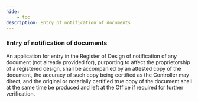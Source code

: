 ```yaml
---
hide:
    - toc
description: Entry of notification of documents
---
```


### Entry of notification of documents

An application for entry in the Register of Design of notification of any document (not already provided for), purporting to affect the proprietorship of a registered design, shall be accompanied by an attested copy of the document, the accuracy of such copy being certified as the Controller may direct, and the original or notarially certified true copy of the document shall at the same time be produced and left at the Office if required for further verification.
